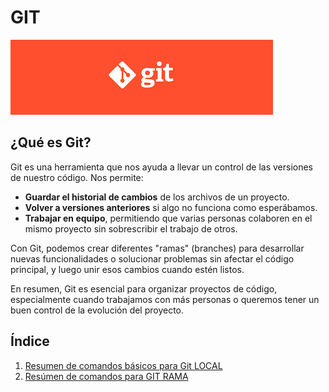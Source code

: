 # GIT

![imagen](/img/git.png)
## ¿Qué es Git?
Git es una herramienta que nos ayuda a llevar un control de las versiones de nuestro código. Nos permite:

- **Guardar el historial de cambios** de los archivos de un proyecto.
- **Volver a versiones anteriores** si algo no funciona como esperábamos.
- **Trabajar en equipo**, permitiendo que varias personas colaboren en el mismo proyecto sin sobrescribir el trabajo de otros.
  
Con Git, podemos crear diferentes "ramas" (branches) para desarrollar nuevas funcionalidades o solucionar problemas sin afectar el código principal, y luego unir esos cambios cuando estén listos.

En resumen, Git es esencial para organizar proyectos de código, especialmente cuando trabajamos con más personas o queremos tener un buen control de la evolución del proyecto.


## Índice

1. [Resumen de comandos básicos para Git LOCAL](comandos.md)
2. [Resúmen de comandos para GIT RAMA](rama.md)
